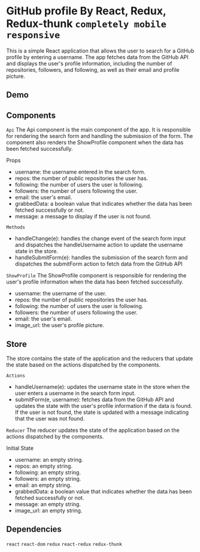 # GitHub profile By React, Redux, Redux-thunk `completely mobile responsive`

This is a simple React application that allows the user to search for a GitHub profile by entering a username. The app fetches data from the GitHub API and displays the user's profile information, including the number of repositories, followers, and following, as well as their email and profile picture.


## Demo

## Components

`Api`
The Api component is the main component of the app. It is responsible for rendering the search form and handling the submission of the form. The component also renders the ShowProfile component when the data has been fetched successfully.

Props

- username: the username entered in the search form.
- repos: the number of public repositories the user has.
- following: the number of users the user is following.
- followers: the number of users following the user.
- email: the user's email.
- grabbedData: a boolean value that indicates whether the data has been fetched successfully or not.
- message: a message to display if the user is not found.

`Methods`

- handleChange(e): handles the change event of the search form input and dispatches the handleUsername action to update the username state in the store.
- handleSubmitForm(e): handles the submission of the search form and dispatches the submitForm action to fetch data from the GitHub API

`ShowProfile`
The ShowProfile component is responsible for rendering the user's profile information when the data has been fetched successfully.

- username: the username of the user.
- repos: the number of public repositories the user has.
- following: the number of users the user is following.
- followers: the number of users following the user.
- email: the user's email.
- image_url: the user's profile picture.

## Store

The store contains the state of the application and the reducers that update the state based on the actions dispatched by the components.

`Actions`

- handleUsername(e): updates the username state in the store when the user enters a username in the search form input.
- submitForm(e, username): fetches data from the GitHub API and updates the state with the user's profile information if the data is found. If the user is not found, the state is updated with a message indicating that the user was not found.

`Reducer`
The reducer updates the state of the application based on the actions dispatched by the components.

Initial State

- username: an empty string.
- repos: an empty string.
- following: an empty string.
- followers: an empty string.
- email: an empty string.
- grabbedData: a boolean value that indicates whether the data has been fetched successfully or not.
- message: an empty string.
- image_url: an empty string.

## Dependencies

`react`
`react-dom`
`redux`
`react-redux`
`redux-thunk`
